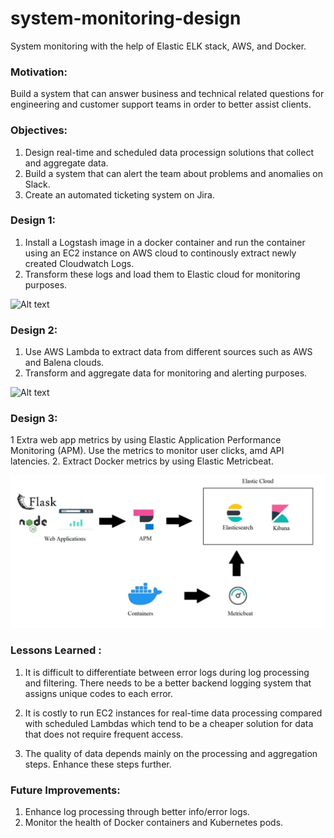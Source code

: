 # system-monitoring-design
System monitoring with the help of Elastic ELK stack, AWS, and Docker.

### Motivation:
Build a system that can answer business and technical related questions for 
engineering and customer support teams in order to better assist clients.

### Objectives:
1. Design real-time and scheduled data processign solutions that collect and aggregate data.
2. Build a system that can alert the team about problems and anomalies on Slack.
3. Create an automated ticketing system on Jira.

### Design 1:
1. Install a Logstash image in a docker container and run the container using an EC2
instance on AWS cloud to continously extract newly created Cloudwatch Logs.
2. Transform these logs and load them to Elastic cloud for monitoring purposes.

![Alt text](images/design1.png?raw=true "Title")


### Design 2:
1. Use AWS Lambda to extract data from different sources such as AWS and Balena clouds.
2. Transform and aggregate data for monitoring and alerting purposes.

![Alt text](images/design2.png?raw=true "Title")


### Design 3:
1 Extra web app metrics by using Elastic Application Performance Monitoring (APM). 
Use the metrics to monitor user clicks, amd API latencies.
2. Extract Docker metrics by using Elastic Metricbeat.

![Alt text](images/design3.png?raw=true "Title")

### Lessons Learned :
1. It is difficult to differentiate between error logs during log processing and filtering. 
There needs to be a better backend logging system that assigns unique codes to each error.

2. It is costly to run EC2 instances for real-time data processing compared with scheduled 
Lambdas which tend to be a cheaper solution for data that does not require frequent access.

3. The quality of data depends mainly on the processing and aggregation steps. Enhance these
steps further.

### Future Improvements:
1. Enhance log processing through better info/error logs.
2. Monitor the health of Docker containers and Kubernetes pods.
